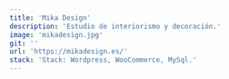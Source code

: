 ```yaml
---
title: 'Mika Design'
description: 'Estudio de interiorismo y decoración.'
image: 'mikadesign.jpg'
git: ''
url: 'https://mikadesign.es/'
stack: 'Stack: Wordpress, WooCommerce, MySql.'
---
```

